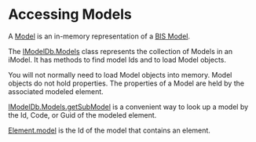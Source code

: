 # Accessing Models

A [Model]($backend) is an in-memory representation of a [BIS Model](../../bis/intro/model-fundamentals.md).

The [IModelDb.Models]($backend) class represents the collection of Models in an iModel. It has methods to find model Ids and to load Model objects.

You will not normally need to load Model objects into memory. Model objects do not hold properties. The properties of a Model are held by the associated modeled element.

[IModelDb.Models.getSubModel]($backend) is a convenient way to look up a model by the Id, Code, or Guid of the modeled element.

[Element.model]($backend) is the Id of the model that contains an element.